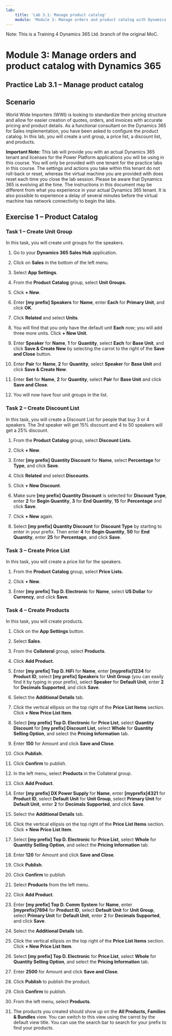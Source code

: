 ```yaml
---
lab:
    title: 'Lab 3.1: Manage product catalog'
    module: 'Module 3: Manage orders and product catalog with Dynamics 365'
---
```


Note: This is a Training 4 Dynamics 365 Ltd. branch of the original MoC.

Module 3: Manage orders and product catalog with Dynamics 365
==============================

## Practice Lab 3.1 – Manage product catalog

Scenario
--------

World Wide Importers (WWI) is looking to standardize their pricing structure and
allow for easier creation of quotes, orders, and invoices with accurate pricing
and product details. As a functional consultant on the Dynamics 365 for Sales
implementation, you have been asked to configure the product catalog. In this
lab, you will create a unit group, a price list, a discount list, and products.

**Important Note:** This lab will provide you with an actual Dynamics 365 tenant and licenses for the Power Platform applications you will be using in this course. You will only be provided with one tenant for the practice labs in this course. The settings and actions you take within this tenant do not roll-back or reset, whereas the virtual machine you are provided with does reset each time you close the lab session. Please be aware that Dynamics 365 is evolving all the time. The instructions in this document may be different from what you experience in your actual Dynamics 365 tenant. It is also possible to experience a delay of several minutes before the virtual machine has network connectivity to begin the labs.

Exercise 1 – Product Catalog
----------------------------

### Task 1 – Create Unit Group

In this task, you will create unit groups for the speakers.

1.  Go to your **Dynamics 365 Sales Hub** application.

2.  Click on **Sales** in the bottom of the left menu.

3.  Select **App Settings**.

4.  From the **Product Catalog** group, select **Unit Groups.**

5.  Click **+ New**.

6.  Enter **[my prefix] Speakers** for **Name**, enter **Each** for **Primary Unit**, and
    click **OK**.

7.  Click **Related** and select **Units**.

8.  You will find that you only have the default unit **Each** now; you will add
    three more units. Click **+ New Unit**.

9.  Enter **Speaker** for **Name**, **1** for **Quantity**, select **Each** for
    **Base Unit**, and click **Save & Create New** by selecting the carrot to the right of the **Save and Close** button.

10. Enter **Pair** for **Name**, **2** for **Quantity**, select **Speaker** for
    **Base Unit** and click **Save & Create New**.

11. Enter **Set** for **Name**, **2** for **Quantity**, select **Pair** for
    **Base Unit** and click **Save and Close**.

12. You will now have four unit groups in the list.

### Task 2 – Create Discount List

In this task, you will create a Discount List for people that buy 3 or 4
speakers. The 3rd speaker will get 15% discount and 4 to 50 speakers will get a
25% discount.

1.  From the **Product Catalog** group, select **Discount Lists.**

2.  Click **+ New**.

3.  Enter **[my prefix] Quantity Discount** for **Name**, select **Percentage** for **Type**,
    and click **Save**.

4.  Click **Related** and select **Discounts**.

5.  Click **+ New Discount**.

6.  Make sure **[my prefix] Quantity Discount** is selected for **Discount Type**, enter **2**
    for **Begin Quantity**, **3** for **End Quantity**, **15** for
    **Percentage** and click **Save**.

7.  Click **+ New** again.

8.  Select **[my prefix] Quantity Discount** for **Discount Type** by starting to enter in your prefix. Then enter **4** for **Begin
    Quantity**, **50** for **End Quantity**, enter **25** for **Percentage**,
    and click **Save**.

### Task 3 – Create Price List

In this task, you will create a price list for the speakers.

1.  From the **Product Catalog** group, select **Price Lists.**

2.  Click **+ New**.

3.  Enter **[my prefix] Top D. Electronic** for **Name**, select **US Dollar** for
    **Currency**, and click **Save**.

### Task 4 – Create Products

In this task, you will create products.

1.  Click on the **App Settings** button.

2.  Select **Sales**.

3.  From the **Collateral** group, select **Products**.

4.  Click **Add Product.**

5.  Enter **[my prefix] Top D. HiFi** for **Name**, enter **[myprefix]1234** for **Product ID**,
    select **[my prefix] Speakers** for **Unit Group** (you can easily find it by typing in your prefix), select **Speaker** for **Default
    Unit**, enter **2** for **Decimals Supported**, and click **Save**.

6.  Select the **Additional Details** tab.

7.  Click the vertical ellipsis on the top right of the **Price List Items** section. Click **+ New Price List Item**.

8.  Select **[my prefix] Top D. Electronic** for **Price List**, select **Quantity
    Discount** for **[my prefix] Discount List**, select **Whole** for **Quantity Selling
    Option**, and select the **Pricing Information** tab.

9.  Enter **150** for Amount and click **Save and Close**.

10. Click **Publish**.

11. Click **Confirm** to publish.

12. In the left menu, select **Products** in the Collateral group.

13. Click **Add Product**.

14. Enter **[my prefix] DX Power Supply** for **Name**, enter **[myprefix]4321** for **Product
    ID**, select **Default Unit** for **Unit Group**, select **Primary
    Unit** for **Default Unit**, enter **2** for **Decimals Supported**, and
    click **Save**.

15. Select the **Additional Details** tab.

16. Click the vertical ellipsis on the top right of the **Price List Items** section. Click **+ New Price List Item**.

17. Select **[my prefix] Top D. Electronic** for **Price List**, select **Whole** for
    **Quantity Selling Option**, and select the **Pricing Information** tab.

18. Enter **120** for Amount and click **Save and Close**.

19. Click **Publish**.

20. Click **Confirm** to publish.

21. Select **Products** from the left menu.

22. Click **Add Product**.

23. Enter **[my prefix] Top D. Comm System** for **Name**, enter **[myprefix]7894** for **Product
    ID**, select **Default Unit** for **Unit Group**, select **Primary Unit**
    for **Default Unit**, enter **2** for **Decimals Supported**, and click
    **Save**.

24. Select the **Additional Details** tab.

25. Click the vertical ellipsis on the top right of the **Price List Items** section. Click **+ New Price List Item**.

26. Select **[my prefix] Top D. Electronic** for **Price List**, select **Whole** for
    **Quantity Selling Option**, and select the **Pricing Information** tab.

27. Enter **2500** for Amount and click **Save and Close**.

28. Click **Publish** to publish the product.

29. Click **Confirm** to publish.

30. From the left menu, select **Products**.

31. The products you created should show up on the **All Products, Families & Bundles** view. You can switch to this view using the carrot by the default view title. You can use the search bar to search for your prefix to find your products.
